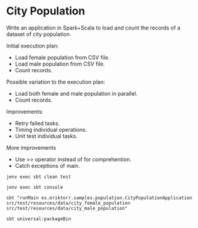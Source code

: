 # City Population

Write an application in Spark+Scala to load and count the records of a dataset of city population.

Initial execution plan:

* Load female population from CSV file.
* Load male population from CSV file.
* Count records.

Possible variation to the execution plan:

* Load both female and male population in parallel.
* Count records.

Improvements:

* Retry failed tasks.
* Timing individual operations.
* Unit test individual tasks.

More improvements

* Use >> operator instead of for comprehention.
* Catch exceptions of main.

```shell script
jenv exec sbt clean test
```

```shell script
jenv exec sbt console
```

```shell script
sbt "runMain es.eriktorr.samples.population.CityPopulationApplication src/test/resources/data/city_female_population src/test/resources/data/city_male_population"
```

```shell script
sbt universal:packageBin
```